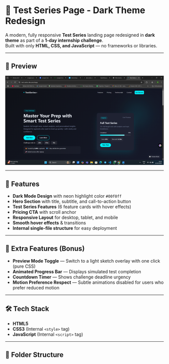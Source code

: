 # 🎯 Test Series Page - Dark Theme Redesign

A modern, fully responsive **Test Series** landing page redesigned in **dark theme** as part of a **1-day internship challenge**.  
Built with only **HTML, CSS, and JavaScript** — no frameworks or libraries.

---

## 📸 Preview

![Desktop View Screenshot](./image.png)  


---

## 🚀 Features

- **Dark Mode Design** with neon highlight color `#00f0ff`
- **Hero Section** with title, subtitle, and call-to-action button
- **Test Series Features** (6 feature cards with hover effects)
- **Pricing CTA** with scroll anchor
- **Responsive Layout** for desktop, tablet, and mobile
- **Smooth hover effects** & transitions
- **Internal single-file structure** for easy deployment

---

## 🌟 Extra Features (Bonus)

- **Preview Mode Toggle** — Switch to a light sketch overlay with one click (pure CSS)
- **Animated Progress Bar** — Displays simulated test completion
- **Countdown Timer** — Shows challenge deadline urgency
- **Motion Preference Respect** — Subtle animations disabled for users who prefer reduced motion

---

## 🛠️ Tech Stack

- **HTML5**
- **CSS3** (Internal `<style>` tag)
- **JavaScript** (Internal `<script>` tag)

---

## 📂 Folder Structure

